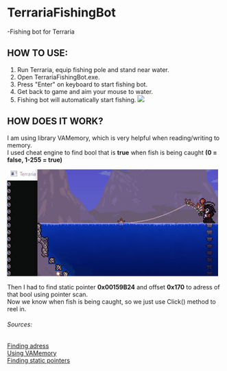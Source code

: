 # TerrariaFishingBot
  -Fishing bot for Terraria

## HOW TO USE:
1. Run Terraria, equip fishing pole and stand near water.
2. Open TerrariaFishingBot.exe.
3. Press "Enter" on keyboard to start fishing bot.
4. Get back to game and aim your mouse to water.
5. Fishing bot will automatically start fishing.
![](example.gif)


## HOW DOES IT WORK?
I am using library VAMemory, which is very helpful when reading/writing to memory.    
I used cheat engine to find bool that is **true** when fish is being caught **(0 = false, 1-255 = true)** 

![](example2.gif)

Then I had to find static pointer **0x00159B24** and offset **0x170** to adress of that bool using pointer scan.  
Now we know when fish is being caught, so we just use Click() method to reel in.  
###### Sources:  
[Finding adress](https://www.cheatengine.org/forum/viewtopic.php?t=566966&sid=f8cfe7574a6bde4704b2a63979c0b7d6)  
[Using VAMemory](https://www.youtube.com/watch?v=JubDctjYb_Q&t)  
[Finding static pointers](https://www.youtube.com/watch?v=We3iuurMSVM&t)  
